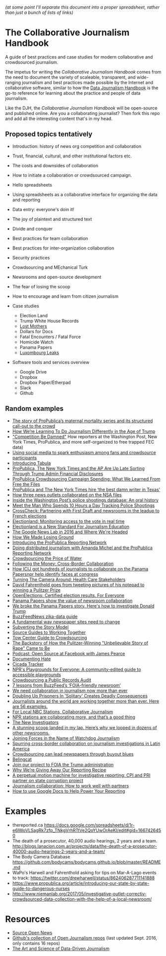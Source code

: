 *(at some point I'll separate this document into a proper spreadsheet, rather than just a bunch of lists of links)*

# The Collaborative Journalism Handbook

A guide of best practices and case studies for modern collaborative and crowdsourced journalism.

The impetus for writing the *Collaborative Journalism Handbook* comes from the need to document the variety of scaleable, transparent, and wide-ranging journalism and best practices made possible by the Internet and collaborative software, similar to how the [Data Journalism Handbook](http://datajournalismhandbook.org/) is the go-to reference for learning about the practice and people of data journalism.

Like the DJH, the *Collaborative Journalism Handbook* will be open-source and published online. Are you a collaborating journalist? Then fork this repo and add all the interesting content that's in my head.


## Proposed topics tentatively

- Introduction: history of news org competition and collaboration
- Trust, financial, cultural, and other institutional factors etc.
- The costs and downsides of collaboration
- How to initiate a collaboration or crowdsourced campaign.
- Hello spreadsheets
- Using spreadsheets as a collaborative interface for organizing the data and reporting
- Data entry: everyone's doin it!
- The joy of plaintext and structured text
- Divide and conquer
- Best practices for team collaboration
- Best practices for inter-organization collaboration
- Security practices
- Crowdsourcing and MEchanical Turk
- Newsrooms and open-source development
- The fear of losing the scoop
- How to encourage and learn from citizen journalism
- Case studies
  - Election Land
  - Trump White House Records
  - [Lost Mothers](https://www.propublica.org/article/lost-mothers-maternal-health-died-childbirth-pregnancy) 
  - Dollars for Docs
  - Fatal Encounters / Fatal Force
  - Homicide Watch
  - Panama Papers
  - [Luxombourg Leaks](https://www.icij.org/project/luxembourg-leaks)
  
- Software tools and services overview
  - Google Drive
  - Dropbox
  - Dropbox Paper/Etherpad
  - Slack
  - Github  
  
## Random examples

- [The story of ProPublica’s maternal mortality series and its structured call-out to the crowd](http://www.storybench.org/story-propublicas-maternal-mortality-series-structured-call-crowd/)
- [How We’re Learning To Do Journalism Differently in the Age of Trump](https://www.propublica.org/article/how-were-learning-to-do-journalism-differently-in-the-age-of-trump)
- ["Competition Be Damned"](https://source.opennews.org/articles/news-nerds-against-pdfs/) How reporters at the Washington Post, New York Times, ProPublica, and more self-organized to free trapped FEC data)
- [Using social media to spark enthusiasm among fans and crowdsource participants](https://twitter.com/ProPublica/status/859156075156836352)
- [Introducing Tabula](https://source.opennews.org/articles/introducing-tabula/)
- [ProPublica, The New York Times and the AP Are Up Late Sorting Through Trump Admin Financial Disclosures](http://www.adweek.com/digital/propublica-the-new-york-times-and-the-ap-are-up-late-sorting-through-trump-admin-financial-disclosures/)
- [ProPublica Crowdsourcing Campaign Spending: What We Learned From Free the Files](https://www.propublica.org/article/crowdsourcing-campaign-spending-what-we-learned-from-free-the-files)
- [ProPublica and The New York Times hire ‘the best damn writer in Texas’](https://www.poynter.org/2017/propublica-and-the-new-york-times-hire-the-best-damn-writer-in-texas/452119/)
- [How three news outlets collaborated on the NSA files](https://www.journalism.co.uk/news/how-nytimes-guardian-and-propublica-collaborated-on-the-nsa-files/s2/a554585/)
- [Inside the Washington Post’s police shootings database: An oral history](https://medium.com/thewashingtonpost/inside-the-washington-post-s-police-shootings-database-an-oral-history-413121889529)
- [Meet the Man Who Spends 10 Hours a Day Tracking Police Shootings](http://www.gq.com/story/fatal-encounters-police-statistics-interview)
- [CrossCheck: Partnering with First Draft and newsrooms in the leadup to French elections](https://blog.google/topics/google-europe/crosscheck-first-draft-newsrooms-french-elections/)
- [Electionland: Monitoring access to the vote in real time](https://projects.propublica.org/electionland/)
- [Electionland is a New Standard For Journalism Education](https://medium.com/@simongalp/electionland-is-a-new-standard-for-journalism-education-425dd190706e)
- [The Google News Lab in 2016 and Where We're Headed](https://medium.com/google-news-lab/the-google-news-lab-in-2016-and-where-were-headed-17b16a8ee63d)
- [How We Made Losing Ground](https://source.opennews.org/articles/how-we-made-losing-ground/)
- [Introducing the ProPublica Reporting Network](https://www.propublica.org/article/introducing-the-propublica-reporting-network-520)
- [Doing distributed journalism with Amanda Michel and the ProPublica Reporting Network](https://maimonidesladder.com/2009/07/10/doing-distributed-journalism-with-amanda-michel-and-the-propublica-reporting-network/)
- [Crowdsourcing the Price of Water](http://datajournalismhandbook.org/1.0/en/case_studies_17.html)
- [Following the Money: Cross-Border Collaboration](http://datajournalismhandbook.org/1.0/en/in_the_newsroom_7.html)
- [How ICIJ got hundreds of journalists to collaborate on the Panama Papersnpr help identify faces at congress](https://www.poynter.org/2016/how-icij-got-hundreds-of-journalists-to-collaborate-on-the-panama-papers/405041/)
- [Turning The Camera Around: Health Care Stakeholders](http://www.npr.org/news/specials/2009/hearing-pano/)
- [David Fahrenthold goes from tweeting pictures of his notepad to winning a Pulitzer Prize](http://www.niemanlab.org/2017/04/david-fahrenthold-goes-from-tweeting-pictures-of-his-notepad-to-winning-a-pulitzer-prize/)
- [OpenElections: Certified election results. For Everyone](http://www.openelections.net/)
- [Panama Papers show the value of newsroom collaboration](https://www.cjr.org/hit_or_miss/panama_papers_show_the_value_of_newsroom_collaborations.php)
- [We broke the Panama Papers story. Here's how to investigate Donald Trump](https://www.theguardian.com/commentisfree/2017/jan/24/panama-papers-media-investigation-next-donald-trump-hold-accountable)
- [BuzzFeedNews zika-data guide](https://github.com/BuzzFeedNews/zika-data)
- [A fundamental way newspaper sites need to change](http://www.holovaty.com/writing/fundamental-change/)
- [Subverting the Story Model](https://source.opennews.org/articles/subverting-story-model/)
- [Source Guides to Working Together](https://source.opennews.org/guides/source-guide-working-together/)
- [Tow Center Guide to Crowdsourcing](https://www.cjr.org/tow_center_reports/guide_to_crowdsourcing.php)
- [The Backstory of How the Pulitzer-Winning "Unbelievable Story of Rape" Came to Be](http://www.westword.com/news/the-backstory-of-how-the-pulitzer-winning-unbelievable-story-of-rape-came-to-be-8134322)
- [Podcast: Open Source at Facebook with James Pearce](https://changelog.com/podcast/211)
- [Documenting Hate](https://projects.propublica.org/graphics/hatecrimes)
- [Cicada Tracker](https://project.wnyc.org/cicadas/)
- [NPR's Playgrounds for Everyone: A community-edited guide to accessible playgrounds](http://www.playgroundsforeveryone.com/)
- [Crowdsourcing a Public Records Audit](http://www.playgroundsforeveryone.com/)
- [7 lessons from BuzzFeed’s ‘FOIA-friendly newsroom’](https://www.poynter.org/2016/7-lessons-from-buzzfeeds-foia-friendly-newsroom/416733/)
- [We need collaboration in journalism now more than ever](https://www.poynter.org/2016/we-need-collaboration-in-journalism-now-more-than-ever/441391/)
- [Doubling Up Prisoners In 'Solitary' Creates Deadly Consequences](http://www.npr.org/2016/03/24/470824303/doubling-up-prisoners-in-solitary-creates-deadly-consequences)
- [Journalists around the world are working together more than ever. Here are 56 examples.](http://www.poynter.org/2017/journalists-around-the-world-are-working-together-more-than-ever-here-are-56-examples/455494/)
- [For Local NBC Stations, Collaborative Journalism](http://www.nytimes.com/2011/12/06/business/media/for-local-nbc-stations-collaborative-journalism.html)
- [NPR stations are collaborating more, and that’s a good thing](https://www.cjr.org/analysis/npr_collaboration.php)
- [The New Investigators](http://archives.cjr.org/feature/the_new_investigators.php)
- [A stunning scoop landed in my lap. Here’s why we looped in dozens of other newsrooms.](https://www.cjr.org/the_feature/panama-papers-partnership.php)
- [Joining Forces in the Name of Watchdog Journalism](http://niemanreports.org/articles/joining-forces/)
- [Spurring cross-border collaboration on journalism investigations in Latin America](http://ijnet.org/en/blog/spurring-cross-border-collaboration-journalism-investigations-latin-america)
- [Crowdsourcing can lead newspapers through buyout blues](http://bydanielvictor.com/2008/12/01/crowdsourcing-can-lead-newspapers-through-buyout-blues/)
- [Belingcat](https://www.bellingcat.com/)
- [Join our project to FOIA the Trump administration](https://www.muckrock.com/news/archives/2017/jan/17/help-us-foia-trump-administration/)
- [Why We’re Giving Away Our Reporting Recipe](https://www.propublica.org/article/why-were-giving-away-our-reporting-recipe-304)
- [A perpetual motion machine for investigative reporting: CPI and PRI partner on state corruption project](http://www.niemanlab.org/2011/03/a-perpetual-motion-machine-for-investigative-reporting-cpi-and-pri-partner-on-state-corruption-project/)
- [Journalism collaboration: How to work well with partners](http://www.newslab.org/2014/05/22/journalism-collaboration-how-to-work-well-with-partners/)
- [How to use Google Docs to Help Power Your Reporting](https://www.propublica.org/getinvolved/item/how-to-use-google-docs-to-help-power-your-reporting)

# Examples

- thereported.ca https://docs.google.com/spreadsheets/d/1r-e6lWoVLSagRk7zfp_TNkgVrhRTtVe2QoYUwOrAeKI/edit#gid=1667426450
- The death of a prosecutor, 40,000 audio hearings, 2 years and a team. http://blogs.lanacion.com.ar/projects/data/the-death-of-a-prosecutor-40000-audio-hearings-2-years-and-a-team/
- The Body Camera Database https://github.com/bodycams/bodycams.github.io/blob/master/README.md
- WaPo's Harwell and Fahrenthold asking for tips on Mar-A-Lago events to track: https://twitter.com/drewharwell/status/862406287711141888
- https://www.propublica.org/article/introducing-our-state-by-state-guide-to-dangerous-nurses
- http://www.niemanlab.org/2017/05/investigative-outlet-correctiv-crowdsourced-data-collection-with-the-help-of-a-local-newsroom/

# Resources 

- [Source Open News](https://source.opennews.org/)
- [Github's collection of Open Journalism repos](https://github.com/showcases/open-journalism) (last updated Sept. 2016, only contains 16 repos)
- [The Art and Science of Data-Driven Journalism](https://www.gitbook.com/book/towcenter/the-art-and-science-of-data-driven-journalism/details)
